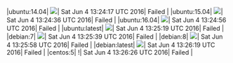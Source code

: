 |ubuntu:14.04| ![](https://cdn.rawgit.com/Neilpang/letest/master/status/ubuntu-14.04.svg?1465046657)| Sat Jun  4 13:24:17 UTC 2016| Failed |
|ubuntu:15.04| ![](https://cdn.rawgit.com/Neilpang/letest/master/status/ubuntu-15.04.svg?1465046676)| Sat Jun  4 13:24:36 UTC 2016| Failed |
|ubuntu:16.04| ![](https://cdn.rawgit.com/Neilpang/letest/master/status/ubuntu-16.04.svg?1465046696)| Sat Jun  4 13:24:56 UTC 2016| Failed |
|ubuntu:latest| ![](https://cdn.rawgit.com/Neilpang/letest/master/status/ubuntu-latest.svg?1465046719)| Sat Jun  4 13:25:19 UTC 2016| Failed |
|debian:7| ![](https://cdn.rawgit.com/Neilpang/letest/master/status/debian-7.svg?1465046739)| Sat Jun  4 13:25:39 UTC 2016| Failed |
|debian:8| ![](https://cdn.rawgit.com/Neilpang/letest/master/status/debian-8.svg?1465046758)| Sat Jun  4 13:25:58 UTC 2016| Failed |
|debian:latest| ![](https://cdn.rawgit.com/Neilpang/letest/master/status/debian-latest.svg?1465046779)| Sat Jun  4 13:26:19 UTC 2016| Failed |
|centos:5| \![](https://cdn.rawgit.com/Neilpang/letest/master/status/centos-5.svg?1465046786)| Sat Jun  4 13:26:26 UTC 2016| Failed |
